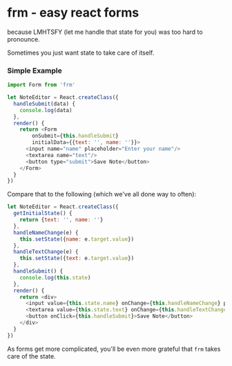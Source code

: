 # frm - easy react forms
because LMHTSFY (let me handle that state for you) was too hard to pronounce.

Sometimes you just want state to take care of itself.

### Simple Example
```js
import Form from 'frm'

let NoteEditor = React.createClass({
  handleSubmit(data) {
    console.log(data)
  },
  render() {
    return <Form
        onSubmit={this.handleSubmit}
        initialData={{text: '', name: ''}}>
      <input name="name" placeholder="Enter your name"/>
      <textarea name="text"/>
      <button type="submit">Save Note</button>
    </Form>
  }
})
```

Compare that to the following (which we've all done way to often):

```js
let NoteEditor = React.createClass({
  getInitialState() {
    return {text: '', name: ''}
  },
  handleNameChange(e) {
    this.setState({name: e.target.value})
  },
  handleTextChange(e) {
    this.setState({text: e.target.value})
  },
  handleSubmit() {
    console.log(this.state)
  },
  render() {
    return <div>
      <input value={this.state.name} onChange={this.handleNameChange} placeholder="Enter your name"/>
      <textarea value={this.state.text} onChange={this.handleTextChange}/>
      <button onClick={this.handleSubmit}>Save Note</button>
    </div>
  }
})
```

As forms get more complicated, you'll be even more grateful that `frm` takes
care of the state.

